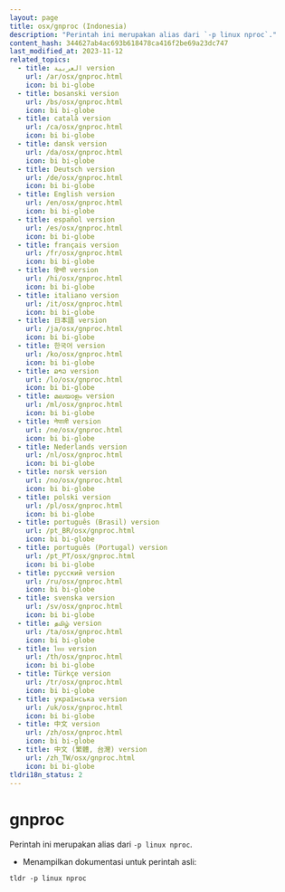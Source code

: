 ```yaml
---
layout: page
title: osx/gnproc (Indonesia)
description: "Perintah ini merupakan alias dari `-p linux nproc`."
content_hash: 344627ab4ac693b618478ca416f2be69a23dc747
last_modified_at: 2023-11-12
related_topics:
  - title: العربية version
    url: /ar/osx/gnproc.html
    icon: bi bi-globe
  - title: bosanski version
    url: /bs/osx/gnproc.html
    icon: bi bi-globe
  - title: català version
    url: /ca/osx/gnproc.html
    icon: bi bi-globe
  - title: dansk version
    url: /da/osx/gnproc.html
    icon: bi bi-globe
  - title: Deutsch version
    url: /de/osx/gnproc.html
    icon: bi bi-globe
  - title: English version
    url: /en/osx/gnproc.html
    icon: bi bi-globe
  - title: español version
    url: /es/osx/gnproc.html
    icon: bi bi-globe
  - title: français version
    url: /fr/osx/gnproc.html
    icon: bi bi-globe
  - title: हिन्दी version
    url: /hi/osx/gnproc.html
    icon: bi bi-globe
  - title: italiano version
    url: /it/osx/gnproc.html
    icon: bi bi-globe
  - title: 日本語 version
    url: /ja/osx/gnproc.html
    icon: bi bi-globe
  - title: 한국어 version
    url: /ko/osx/gnproc.html
    icon: bi bi-globe
  - title: ລາວ version
    url: /lo/osx/gnproc.html
    icon: bi bi-globe
  - title: മലയാളം version
    url: /ml/osx/gnproc.html
    icon: bi bi-globe
  - title: नेपाली version
    url: /ne/osx/gnproc.html
    icon: bi bi-globe
  - title: Nederlands version
    url: /nl/osx/gnproc.html
    icon: bi bi-globe
  - title: norsk version
    url: /no/osx/gnproc.html
    icon: bi bi-globe
  - title: polski version
    url: /pl/osx/gnproc.html
    icon: bi bi-globe
  - title: português (Brasil) version
    url: /pt_BR/osx/gnproc.html
    icon: bi bi-globe
  - title: português (Portugal) version
    url: /pt_PT/osx/gnproc.html
    icon: bi bi-globe
  - title: русский version
    url: /ru/osx/gnproc.html
    icon: bi bi-globe
  - title: svenska version
    url: /sv/osx/gnproc.html
    icon: bi bi-globe
  - title: தமிழ் version
    url: /ta/osx/gnproc.html
    icon: bi bi-globe
  - title: ไทย version
    url: /th/osx/gnproc.html
    icon: bi bi-globe
  - title: Türkçe version
    url: /tr/osx/gnproc.html
    icon: bi bi-globe
  - title: українська version
    url: /uk/osx/gnproc.html
    icon: bi bi-globe
  - title: 中文 version
    url: /zh/osx/gnproc.html
    icon: bi bi-globe
  - title: 中文 (繁體, 台灣) version
    url: /zh_TW/osx/gnproc.html
    icon: bi bi-globe
tldri18n_status: 2
---
```

# gnproc

Perintah ini merupakan alias dari `-p linux nproc`.

- Menampilkan dokumentasi untuk perintah asli:

`tldr -p linux nproc`

